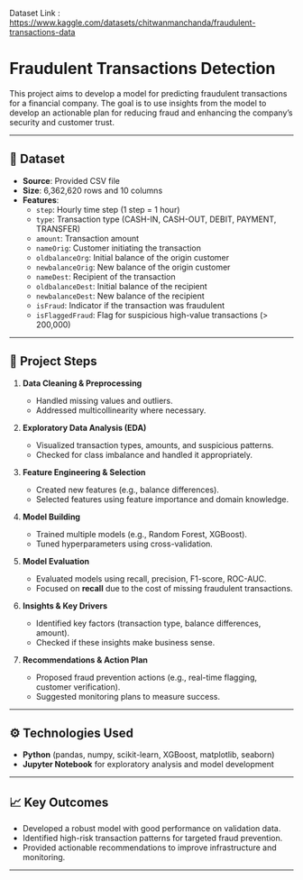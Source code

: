 Dataset Link : https://www.kaggle.com/datasets/chitwanmanchanda/fraudulent-transactions-data

# Fraudulent Transactions Detection

This project aims to develop a model for predicting fraudulent transactions for a financial company. The goal is to use insights from the model to develop an actionable plan for reducing fraud and enhancing the company’s security and customer trust.

---

## 📁 Dataset

- **Source**: Provided CSV file  
- **Size**: 6,362,620 rows and 10 columns  
- **Features**:
  - `step`: Hourly time step (1 step = 1 hour)
  - `type`: Transaction type (CASH-IN, CASH-OUT, DEBIT, PAYMENT, TRANSFER)
  - `amount`: Transaction amount
  - `nameOrig`: Customer initiating the transaction
  - `oldbalanceOrg`: Initial balance of the origin customer
  - `newbalanceOrig`: New balance of the origin customer
  - `nameDest`: Recipient of the transaction
  - `oldbalanceDest`: Initial balance of the recipient
  - `newbalanceDest`: New balance of the recipient
  - `isFraud`: Indicator if the transaction was fraudulent
  - `isFlaggedFraud`: Flag for suspicious high-value transactions (> 200,000)

---

## 🧪 Project Steps

1. **Data Cleaning & Preprocessing**
   - Handled missing values and outliers.
   - Addressed multicollinearity where necessary.

2. **Exploratory Data Analysis (EDA)**
   - Visualized transaction types, amounts, and suspicious patterns.
   - Checked for class imbalance and handled it appropriately.

3. **Feature Engineering & Selection**
   - Created new features (e.g., balance differences).
   - Selected features using feature importance and domain knowledge.

4. **Model Building**
   - Trained multiple models (e.g., Random Forest, XGBoost).
   - Tuned hyperparameters using cross-validation.

5. **Model Evaluation**
   - Evaluated models using recall, precision, F1-score, ROC-AUC.
   - Focused on **recall** due to the cost of missing fraudulent transactions.

6. **Insights & Key Drivers**
   - Identified key factors (transaction type, balance differences, amount).
   - Checked if these insights make business sense.

7. **Recommendations & Action Plan**
   - Proposed fraud prevention actions (e.g., real-time flagging, customer verification).
   - Suggested monitoring plans to measure success.

---

## ⚙️ Technologies Used

- **Python** (pandas, numpy, scikit-learn, XGBoost, matplotlib, seaborn)
- **Jupyter Notebook** for exploratory analysis and model development

---

## 📈 Key Outcomes

- Developed a robust model with good performance on validation data.
- Identified high-risk transaction patterns for targeted fraud prevention.
- Provided actionable recommendations to improve infrastructure and monitoring.

---
